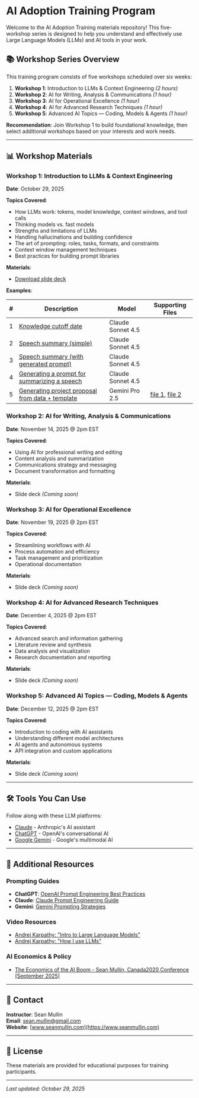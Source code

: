 # AI Adoption Training Program

Welcome to the AI Adoption Training materials repository! This five-workshop series is designed to help you understand and effectively use Large Language Models (LLMs) and AI tools in your work.

## 📚 Workshop Series Overview

This training program consists of five workshops scheduled over six weeks:

1. **Workshop 1**: Introduction to LLMs & Context Engineering *(2 hours)*
2. **Workshop 2**: AI for Writing, Analysis & Communications *(1 hour)*
3. **Workshop 3**: AI for Operational Excellence *(1 hour)*
4. **Workshop 4**: AI for Advanced Research Techniques *(1 hour)*
5. **Workshop 5**: Advanced AI Topics — Coding, Models & Agents *(1 hour)*

**Recommendation**: Join Workshop 1 to build foundational knowledge, then select additional workshops based on your interests and work needs.

---

## 📊 Workshop Materials

### Workshop 1: Introduction to LLMs & Context Engineering
**Date**: October 29, 2025

**Topics Covered**:
- How LLMs work: tokens, model knowledge, context windows, and tool calls
- Thinking models vs. fast models
- Strengths and limitations of LLMs
- Handling hallucinations and building confidence
- The art of prompting: roles, tasks, formats, and constraints
- Context window management techniques
- Best practices for building prompt libraries

**Materials**:
- [Download slide deck](./AI%20Training%20-%20Workshop%201%20-%20TA%20-%202025.10.29.pdf)

**Examples**:

| # | Description | Model | Supporting Files |
|---|-------------|-------|------------------|
| 1 | [Knowledge cutoff date](https://claude.ai/share/41b9c015-70f5-4d0c-a1b6-1a06b1652622) | Claude Sonnet 4.5 | |
| 2 | [Speech summary (simple)](https://claude.ai/share/bf761bf1-82ad-4f7a-8cd1-9e1bea823073) | Claude Sonnet 4.5 | |
| 3 | [Speech summary (with generated prompt)](https://claude.ai/share/00762401-0402-4005-b28a-c2e640ee6b83) | Claude Sonnet 4.5 | |
| 4 | [Generating a prompt for summarizing a speech](https://claude.ai/share/42ed94b9-8091-4a4c-ab88-ccdc1aa17651) | Claude Sonnet 4.5 | |
| 5 | [Generating project proposal from data + template](https://gemini.google.com/share/0311815fbafc) | Gemini Pro 2.5 | [file 1](./Project%20Backyard%20Fusion%20-%20Project%20Proposal.pdf), [file 2](./2-Sample-Briefing-Note.pdf) |

### Workshop 2: AI for Writing, Analysis & Communications
**Date**: November 14, 2025 @ 2pm EST

**Topics Covered**:
- Using AI for professional writing and editing
- Content analysis and summarization
- Communications strategy and messaging
- Document transformation and formatting

**Materials**:
- Slide deck *(Coming soon)*

### Workshop 3: AI for Operational Excellence
**Date**: November 19, 2025 @ 2pm EST

**Topics Covered**:
- Streamlining workflows with AI
- Process automation and efficiency
- Task management and prioritization
- Operational documentation

**Materials**:
- Slide deck *(Coming soon)*

### Workshop 4: AI for Advanced Research Techniques
**Date**: December 4, 2025 @ 2pm EST

**Topics Covered**:
- Advanced search and information gathering
- Literature review and synthesis
- Data analysis and visualization
- Research documentation and reporting

**Materials**:
- Slide deck *(Coming soon)*

### Workshop 5: Advanced AI Topics — Coding, Models & Agents
**Date**: December 12, 2025 @ 2pm EST

**Topics Covered**:
- Introduction to coding with AI assistants
- Understanding different model architectures
- AI agents and autonomous systems
- API integration and custom applications

**Materials**:
- Slide deck *(Coming soon)*

---

## 🛠️ Tools You Can Use

Follow along with these LLM platforms:
- [Claude](https://claude.ai) - Anthropic's AI assistant
- [ChatGPT](https://chat.openai.com) - OpenAI's conversational AI
- [Google Gemini](https://gemini.google.com) - Google's multimodal AI

---

## 📖 Additional Resources

### Prompting Guides
- **ChatGPT**: [OpenAI Prompt Engineering Best Practices](https://help.openai.com/en/articles/6654000-best-practices-for-prompt-engineering-with-the-openai-api)
- **Claude**: [Claude Prompt Engineering Guide](https://docs.claude.com/en/docs/build-with-claude/prompt-engineering/claude-4-best-practices)
- **Gemini**: [Gemini Prompting Strategies](https://ai.google.dev/gemini-api/docs/prompting-strategies)

### Video Resources
- [Andrej Karpathy: "Intro to Large Language Models"](https://www.youtube.com/watch?v=zjkBMFhNj_g)
- [Andrej Karpathy: "How I use LLMs"](https://www.youtube.com/watch?v=EWvNQjAaOHw)

### AI Economics & Policy
- [The Economics of the AI Boom - Sean Mullin, Canada2020 Conference (September 2025)](https://www.seanmullin.ca/presentations/Economics_of_the_AI_Boom-Canada2020-Sept2025.pdf)

---

## 📧 Contact

**Instructor**: Sean Mullin  
**Email**: sean.mullin@gmail.com  
**Website**: [www.seanmullin.com](https://www.seanmullin.com)

---

## 📝 License

These materials are provided for educational purposes for training participants.

---

*Last updated: October 29, 2025*
